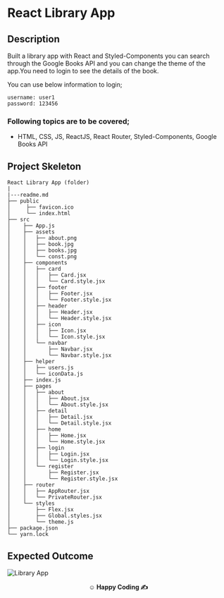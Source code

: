 # React Library App

## Description

Built a library app with React and Styled-Components you can search through the Google Books API and you can change the theme of the app.You need to login to see the details of the book.

You can use below information to login;
```
username: user1
password: 123456
```
### Following topics are to be covered;

- HTML, CSS, JS, ReactJS, React Router, Styled-Components, Google Books API

## Project Skeleton

```
React Library App (folder)
|
|---readme.md
├── public
│     ├── favicon.ico
│     └── index.html
├── src
│    ├── App.js
│    ├── assets
│    │   ├── about.png
│    │   ├── book.jpg
│    │   ├── books.jpg
│    │   └── const.png
│    ├── components
│    │   ├── card
│    │   │   ├── Card.jsx
│    │   │   └── Card.style.jsx
│    │   ├── footer
│    │   │   ├── Footer.jsx
│    │   │   └── Footer.style.jsx
│    │   ├── header
│    │   │   ├── Header.jsx
│    │   │   └── Header.style.jsx
│    │   ├── icon
│    │   │   ├── Icon.jsx
│    │   │   └── Icon.style.jsx
│    │   └── navbar
│    │       ├── Navbar.jsx
│    │       └── Navbar.style.jsx
│    ├── helper
│    │   ├── users.js
│    │   └── iconData.js
│    ├── index.js
│    ├── pages
│    │   ├── about
│    │   │   ├── About.jsx
│    │   │   └── About.style.jsx
│    │   ├── detail
│    │   │   ├── Detail.jsx
│    │   │   └── Detail.style.jsx
│    │   ├── home
│    │   │   ├── Home.jsx
│    │   │   └── Home.style.jsx
│    │   ├── login
│    │   │   ├── Login.jsx
│    │   │   └── Login.style.jsx
│    │   └── register
│    │       ├── Register.jsx
│    │       └── Register.style.jsx
│    ├── router
│    │   ├── AppRouter.jsx
│    │   └── PrivateRouter.jsx
│    └── styles
│        ├── Flex.jsx
│        ├── Global.styles.jsx
│        └── theme.js
├── package.json
└── yarn.lock
```

## Expected Outcome

![Library App](library-app.gif)

**<p align="center">&#9786; Happy Coding &#9997;</p>**